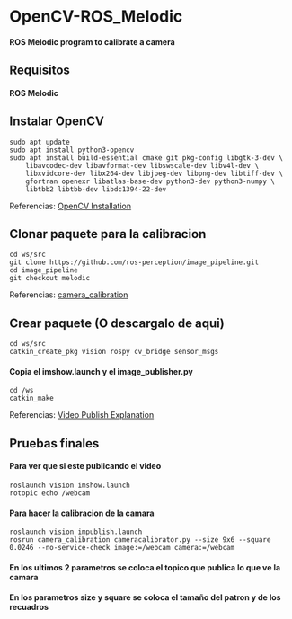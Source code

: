 # OpenCV-ROS_Melodic
#### ROS Melodic program to calibrate a camera

## Requisitos
#### ROS Melodic

## Instalar OpenCV
```
sudo apt update
sudo apt install python3-opencv
sudo apt install build-essential cmake git pkg-config libgtk-3-dev \
    libavcodec-dev libavformat-dev libswscale-dev libv4l-dev \
    libxvidcore-dev libx264-dev libjpeg-dev libpng-dev libtiff-dev \
    gfortran openexr libatlas-base-dev python3-dev python3-numpy \
    libtbb2 libtbb-dev libdc1394-22-dev
```
Referencias: [OpenCV Installation](https://linuxize.com/post/how-to-install-opencv-on-ubuntu-18-04/)

## Clonar paquete para la calibracion
```
cd ws/src
git clone https://github.com/ros-perception/image_pipeline.git
cd image_pipeline
git checkout melodic
```
Referencias: [camera_calibration](http://wiki.ros.org/camera_calibration#cameracalibrator.py)

## Crear paquete (O descargalo de aqui)
```
cd ws/src
catkin_create_pkg vision rospy cv_bridge sensor_msgs
```
#### Copia el imshow.launch y el image_publisher.py 
```
cd /ws
catkin_make
```
Referencias: [Video Publish Explanation](https://www.youtube.com/watch?v=2l913YwWYe4&t=24s)

## Pruebas finales
#### Para ver que si este publicando el video
```
roslaunch vision imshow.launch
rotopic echo /webcam
```
#### Para hacer la calibracion de la camara
```
roslaunch vision impublish.launch
rosrun camera_calibration cameracalibrator.py --size 9x6 --square 0.0246 --no-service-check image:=/webcam camera:=/webcam
```
#### En los ultimos 2 parametros se coloca el topico que publica lo que ve la camara
#### En los parametros size y square se coloca el tamaño del patron y de los recuadros


